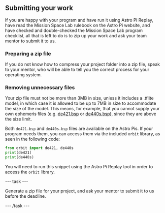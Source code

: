 ## Submitting your work

If you are happy with your program and have run it using Astro Pi Replay, have read the Mission Space Lab rulebook on the Astro Pi website, and have checked and double-checked the Mission Space Lab program checklist, all that is left to do is to zip up your work and ask your team mentor to submit it to us.

### Preparing a zip file

If you do not know how to compress your project folder into a zip file, speak to your mentor, who will be able to tell you the correct process for your operating system.

### Removing unnecessary files

Your zip file must not be more than 3MB in size, unless it includes a .tflite model, in which case it is allowed to be up to 7MB in size to accommodate the size of the model. This means, for example, that you cannot supply your own ephemeris files (e.g. [de421.bsp](https://naif.jpl.nasa.gov/pub/naif/generic_kernels/spk/planets/a_old_versions/de421.bsp) or [de440s.bsp](https://naif.jpl.nasa.gov/pub/naif/generic_kernels/spk/planets/de440s.bsp)), since they are above the size limit.

Both `de421.bsp` and `de440s.bsp` files are available on the Astro Pis. If your program needs them, you can access them via the included `orbit` library, as seen in the following code:

```Python
from orbit import de421, de440s
print(de421)
print(de440s)
```

You will need to run this snippet using the Astro Pi Replay tool in order to access the `orbit` library.

--- task ---

Generate a zip file for your project, and ask your mentor to submit it to us before the deadline.

--- /task --- 
